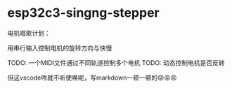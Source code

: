 # esp32c3-singng-stepper

电机唱歌计划：

用串行输入控制电机的旋转方向与快慢

TODO: 一个MIDI文件通过不同轨道控制多个电机
TODO: 动态控制电机是否反转

但这vscode咋就不听使唤呢，写markdown一顿一顿的😡😡😡